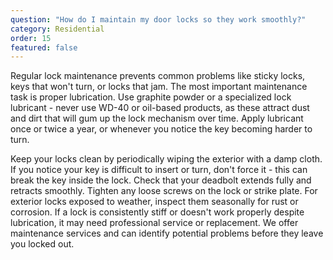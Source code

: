 ```yaml
---
question: "How do I maintain my door locks so they work smoothly?"
category: Residential
order: 15
featured: false
---
```


Regular lock maintenance prevents common problems like sticky locks, keys that won't turn, or locks that jam. The most important maintenance task is proper lubrication. Use graphite powder or a specialized lock lubricant - never use WD-40 or oil-based products, as these attract dust and dirt that will gum up the lock mechanism over time. Apply lubricant once or twice a year, or whenever you notice the key becoming harder to turn.

Keep your locks clean by periodically wiping the exterior with a damp cloth. If you notice your key is difficult to insert or turn, don't force it - this can break the key inside the lock. Check that your deadbolt extends fully and retracts smoothly. Tighten any loose screws on the lock or strike plate. For exterior locks exposed to weather, inspect them seasonally for rust or corrosion. If a lock is consistently stiff or doesn't work properly despite lubrication, it may need professional service or replacement. We offer maintenance services and can identify potential problems before they leave you locked out.
